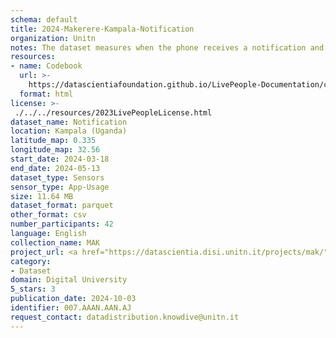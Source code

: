 ```yaml
---
schema: default
title: 2024-Makerere-Kampala-Notification
organization: Unitn
notes: The dataset measures when the phone receives a notification and when it is dismissed by the user.  It is part of the Makerere data collection, which contains data about the everyday life activities of students coming from Makerere University located in Uganda. The data were collected via questionnaires, data coming from 30 smartphone sensors associated to thousand self-reported annotations over a period of 8 weeks.
resources:
- name: Codebook
  url: >-
    https://datascientiafoundation.github.io/LivePeople-Documentation/codebooks/2024-MAK-Kampala-notification.html
  format: html
license: >-
 ./../../resources/2023LivePeopleLicense.html
dataset_name: Notification
location: Kampala (Uganda)
latitude_map: 0.335
longitude_map: 32.56
start_date: 2024-03-18
end_date: 2024-05-13
dataset_type: Sensors
sensor_type: App-Usage
size: 11.64 MB
dataset_format: parquet
other_format: csv
number_participants: 42
language: English
collection_name: MAK
project_url: <a href="https://datascientia.disi.unitn.it/projects/mak/">https://datascientia.disi.unitn.it/projects/mak/</a>
category:
- Dataset
domain: Digital University
5_stars: 3
publication_date: 2024-10-03
identifier: 007.AAAN.AAN.AJ
request_contact: datadistribution.knowdive@unitn.it
---
```



